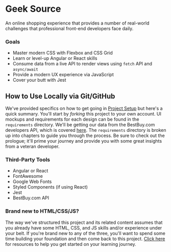 # Geek Source

An online shopping experience that provides a number of real-world challenges that professional front-end developers face daily.

### Goals
- Master modern CSS with Flexbox and CSS Grid
- Learn or level-up Angular or React skills
- Consume data from a live API to render views using `fetch` API and `async/await`
- Provide a modern UX experience via JavaScript
- Cover your butt with Jest

## How to Use Locally via Git/GitHub
We've provided specifics on how to get going in [Project Setup](./requirements/01-project-setup) but here's a quick summary. You'll start by *forking* this project to your own account. UI mockups and requirements for each design can be found in the `requirements` directory. We'll be getting our data from the BestBuy.com developers API, which is covered [here](./requirements/01-project-setup/03-best-buy-api-creds). The `requirements` directory is broken up into chapters to guide you through the process. Be sure to check out the prologue; it'll prime your journey and provide you with some great insights from a veteran developer.

### Third-Party Tools
- Angular or React
- FontAwesome
- Google Web Fonts
- Styled Components (if using React)
- Jest
- BestBuy.com API

### Brand new to HTML/CSS/JS?
The way we've structured this project and its related content assumes that you already have some HTML, CSS, and JS skills and/or experience under your belt. If you're brand new to any of the three, you'll want to spend some time building your foundation and then come back to this project. [Click here](./pages/beginner-resources) for resources to help you get started on your learning journey.
